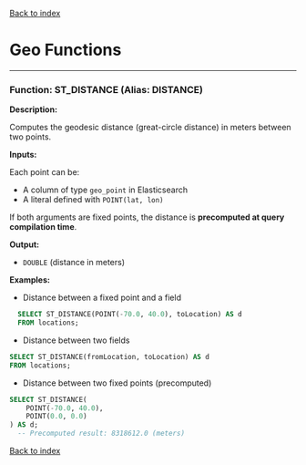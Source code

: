 [Back to index](./README.md)

# Geo Functions

---

### Function: ST_DISTANCE (Alias: DISTANCE)
**Description:** 

Computes the geodesic distance (great-circle distance) in meters between two points.

**Inputs:**

Each point can be:
- A column of type `geo_point` in Elasticsearch
- A literal defined with `POINT(lat, lon)`

If both arguments are fixed points, the distance is **precomputed at query compilation time**.

**Output:**
- `DOUBLE` (distance in meters)

**Examples:**

- Distance between a fixed point and a field
```sql
  SELECT ST_DISTANCE(POINT(-70.0, 40.0), toLocation) AS d
  FROM locations;
```
- Distance between two fields
```sql
SELECT ST_DISTANCE(fromLocation, toLocation) AS d
FROM locations;
```
- Distance between two fixed points (precomputed)
```sql
SELECT ST_DISTANCE(
    POINT(-70.0, 40.0), 
    POINT(0.0, 0.0)
) AS d;
  -- Precomputed result: 8318612.0 (meters)
```

[Back to index](./README.md)
